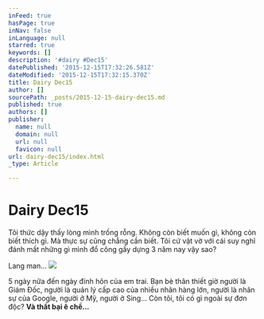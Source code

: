 ```yaml
---
inFeed: true
hasPage: true
inNav: false
inLanguage: null
starred: true
keywords: []
description: '#dairy #Dec15'
datePublished: '2015-12-15T17:32:26.581Z'
dateModified: '2015-12-15T17:32:15.370Z'
title: Dairy Dec15
author: []
sourcePath: _posts/2015-12-15-dairy-dec15.md
published: true
authors: []
publisher:
  name: null
  domain: null
  url: null
  favicon: null
url: dairy-dec15/index.html
_type: Article

---
```

# **Dairy Dec15**

Tôi thức dậy thấy lòng mình trống rỗng. Không còn biết muốn gì, không còn biết thích gì. Mà thực sự cũng chẳng cần biết. Tôi cứ vật vờ với cái suy nghĩ đánh mất những gì mình đổ công gầy dựng 3 năm nay vậy sao? 

Lang man...
![](https://the-grid-user-content.s3-us-west-2.amazonaws.com/80d2c1e5-5289-4eab-b639-bd5c448dc4bb.jpg)

5 ngày nữa đến ngày đính hôn của em trai. Bạn bè thân thiết giờ người là Giám Đốc, người là quản lý cấp cao của nhiều nhãn hàng lớn, người là nhân sự của Google, người ở Mỹ, người ở Sing... Còn tôi, tôi có gì ngoài sự đơn độc? **Và thất bại ê chề...**
